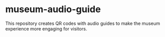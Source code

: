 # museum-audio-guide
This repository creates QR codes with audio guides to make the museum experience more engaging for visitors.
